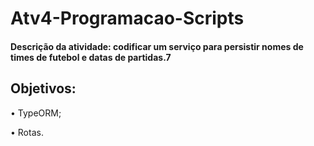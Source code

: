 # Atv4-Programacao-Scripts
#### Descrição da atividade: codificar um serviço para persistir nomes de times de futebol e datas de partidas.7

## Objetivos:
• TypeORM;

• Rotas.
